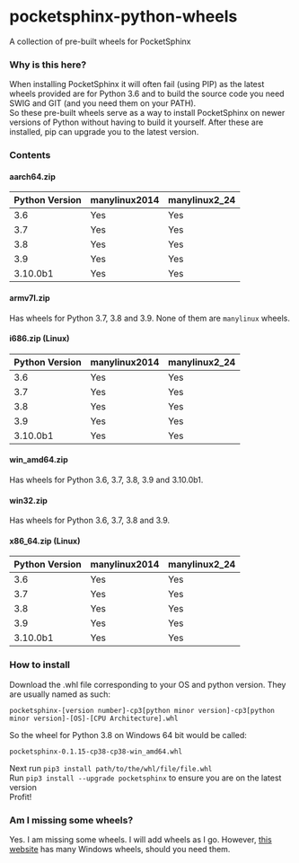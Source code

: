 # pocketsphinx-python-wheels
A collection of pre-built wheels for PocketSphinx 


### Why is this here?
When installing PocketSphinx it will often fail (using PIP) as the latest wheels provided are for Python 3.6 and to build the source code you need SWIG and GIT (and you need them on your PATH).  
So these pre-built wheels serve as a way to install PocketSphinx on newer versions of Python without having to build it yourself. After these are installed, pip can upgrade you to the latest version.

### Contents

#### aarch64.zip

| Python Version | manylinux2014 | manylinux2_24 |
|----------------|---------------|---------------|
| 3.6            | Yes           | Yes           |
| 3.7            | Yes           | Yes           |
| 3.8            | Yes           | Yes           |
| 3.9            | Yes           | Yes           |
| 3.10.0b1       | Yes           | Yes           |

#### armv7l.zip

Has wheels for Python 3.7, 3.8 and 3.9. None of them are `manylinux` wheels.

#### i686.zip (Linux)

| Python Version | manylinux2014 | manylinux2_24 |
|----------------|---------------|---------------|
| 3.6            | Yes           | Yes           |
| 3.7            | Yes           | Yes           |
| 3.8            | Yes           | Yes           |
| 3.9            | Yes           | Yes           |
| 3.10.0b1       | Yes           | Yes           |

#### win_amd64.zip

Has wheels for Python 3.6, 3.7, 3.8, 3.9 and 3.10.0b1.

#### win32.zip

Has wheels for Python 3.6, 3.7, 3.8 and 3.9.

#### x86_64.zip (Linux)

| Python Version | manylinux2014 | manylinux2_24 |
|----------------|---------------|---------------|
| 3.6            | Yes           | Yes           |
| 3.7            | Yes           | Yes           |
| 3.8            | Yes           | Yes           |
| 3.9            | Yes           | Yes           |
| 3.10.0b1       | Yes           | Yes           |


### How to install
Download the .whl file corresponding to your OS and python version. They are usually named as such:  

    pocketsphinx-[version number]-cp3[python minor version]-cp3[python minor version]-[OS]-[CPU Architecture].whl  


So the wheel for Python 3.8 on Windows 64 bit would be called:  


    pocketsphinx-0.1.15-cp38-cp38-win_amd64.whl
Next run `pip3 install path/to/the/whl/file/file.whl`  
Run `pip3 install --upgrade pocketsphinx` to ensure you are on the latest version  
Profit!


### Am I missing some wheels?
Yes. I am missing some wheels. I will add wheels as I go. However, [this website](https://www.lfd.uci.edu/~gohlke/pythonlibs/#pocketsphinx) has many Windows wheels, should you need them. 
